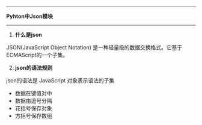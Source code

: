 ----------

**Pyhton中Json模块**

----------

1. **什么是json**

JSON(JavaScript Object Notation)
是一种轻量级的数据交换格式。它基于ECMAScript的一个子集。

2. **json的语法规则**

json的语法是 JavaScript 对象表示语法的子集

* 数据在键值对中
* 数据由逗号分隔
* 花括号保存对象
* 方括号保存数组

